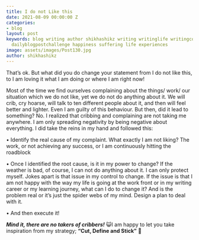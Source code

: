 ```yaml
---
title: I do not Like this
date: 2021-08-09 00:00:00 Z
categories:
- blog
layout: post
keywords: blog writing author shikhashikz writing writinglife writingcommunity dailyblogpost
  dailyblogpostchallenge happiness suffering life experiences
image: assets/images/Post130.jpg
author: shikhashikz
---
```


That’s ok. But what did you do change your statement from I do not like this, to I am loving it what I am doing or where I am right now!

Most of the time we find ourselves complaining about the things/ work/ our situation which we do not like, yet we do not do anything about it. We will crib, cry hoarse, will talk to ten different people about it, and then will feel better and lighter. Even I am guilty of this behaviour. But then, did it lead to something? No. I realized that cribbing and complaining are not taking me anywhere. I am only spreading negativity by being negative about everything. I did take the reins in my hand and followed this:

•	Identify the real cause of my complaint. What exactly I am not liking? The work, or not achieving any success, or I am continuously hitting the roadblock

•	Once I identified the root cause, is it in my power to change? If the weather is bad, of course, I can not do anything about it. I can only protect myself. Jokes apart is that issue in my control to change. If the issue is that I am not happy with the way my life is going at the work front or in my writing career or my learning journey, what can I do to change it? And is the problem real or it’s just the spider webs of my mind. Design a plan to deal with it.

•	And then execute it! 

***Mind it, there are no takers of cribbers!*** 😺I am happy to let you take inspiration from my strategy; **“Cut, Define and Stick”** 🌄

